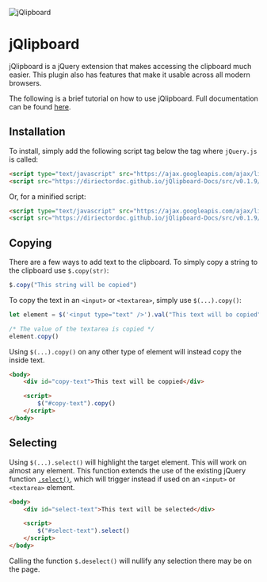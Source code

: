 ![jQlipboard](https://user-images.githubusercontent.com/66105586/110230030-c00dce80-7edb-11eb-9d03-2d796745e606.png)

# jQlipboard
jQlipboard is a jQuery extension that makes accessing the clipboard much easier. This plugin also has features that make it usable across all modern browsers.

The following is a brief tutorial on how to use jQlipboard. Full documentation can be found [here](https://diriectordoc.github.io/jQlipboard-Docs).

## Installation
To install, simply add the following script tag below the tag where `jQuery.js` is called:

```html
<script type="text/javascript" src="https://ajax.googleapis.com/ajax/libs/jquery/3.5.1/jquery.js"></script>
<script src="https://diriectordoc.github.io/jQlipboard-Docs/src/v0.1.9/jQlipboard.js"></script>
```

Or, for a minified script:

```html
<script type="text/javascript" src="https://ajax.googleapis.com/ajax/libs/jquery/3.5.1/jquery.min.js"></script>
<script src="https://diriectordoc.github.io/jQlipboard-Docs/src/v0.1.9/jQlipboard.min.js"></script>
```

## Copying
There are a few ways to add text to the clipboard. To simply copy a string to the clipboard use `$.copy(str)`:

```javascript
$.copy("This string will be copied")
```

To copy the text in an `<input>` or `<textarea>`, simply use `$(...).copy()`:

```javascript
let element = $('<input type="text" />').val("This text will bo copied").appendTo("body")

/* The value of the textarea is copied */
element.copy()
```

Using `$(...).copy()` on any other type of element will instead copy the inside text.

```html
<body>
	<div id="copy-text">This text will be coppied</div>

	<script>
		$("#copy-text").copy()
	</script>
</body>
```

## Selecting
Using `$(...).select()` will highlight the target element. This will work on almost any element. This function extends the use of the existing jQuery function [`.select()`](https://api.jquery.com/select/), which will trigger instead if used on an `<input>` or `<textarea>` element.

```html
<body>
	<div id="select-text">This text will be selected</div>

	<script>
		$("#select-text").select()
	</script>
</body>
```

Calling the function `$.deselect()` will nullify any selection there may be on the page.
